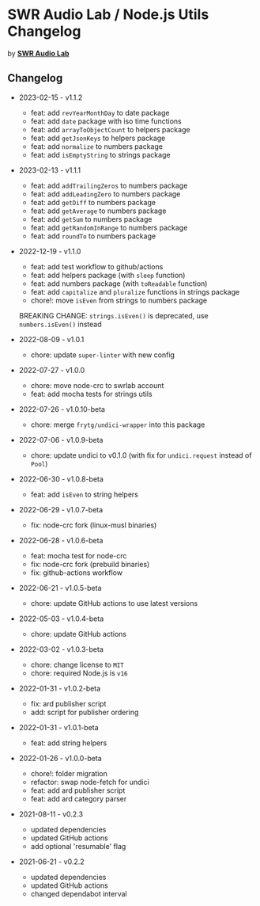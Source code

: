 # SWR Audio Lab / Node.js Utils Changelog

by [**SWR Audio Lab**](https://lab.swr.de/)  

## Changelog

- 2023-02-15 - v1.1.2
  - feat: add `revYearMonthDay` to date package
  - feat: add `date` package with iso time functions
  - feat: add `arrayToObjectCount` to helpers package
  - feat: add `getJsonKeys` to helpers package
  - feat: add `normalize` to numbers package
  - feat: add `isEmptyString` to strings package

- 2023-02-13 - v1.1.1
  - feat: add `addTrailingZeros` to numbers package
  - feat: add `addLeadingZero` to numbers package
  - feat: add `getDiff` to numbers package
  - feat: add `getAverage` to numbers package
  - feat: add `getSum` to numbers package
  - feat: add `getRandomInRange` to numbers package
  - feat: add `roundTo` to numbers package

- 2022-12-19 - v1.1.0
  - feat: add test workflow to github/actions
  - feat: add helpers package (with `sleep` function)
  - feat: add numbers package (with `toReadable` function)
  - feat: add `capitalize` and `pluralize` functions in strings package
  - chore!: move `isEven` from strings to numbers package

  BREAKING CHANGE: `strings.isEven()` is deprecated, use `numbers.isEven()` instead

- 2022-08-09 - v1.0.1
  - chore: update `super-linter` with new config

- 2022-07-27 - v1.0.0
  - chore: move node-crc to swrlab account
  - feat: add mocha tests for strings utils

- 2022-07-26 - v1.0.10-beta
  - chore: merge `frytg/undici-wrapper` into this package

- 2022-07-06 - v1.0.9-beta
  - chore: update undici to v0.1.0 (with fix for `undici.request` instead of `Pool`)

- 2022-06-30 - v1.0.8-beta
  - feat: add `isEven` to string helpers

- 2022-06-29 - v1.0.7-beta
  - fix: node-crc fork (linux-musl binaries)

- 2022-06-28 - v1.0.6-beta
  - feat: mocha test for node-crc
  - fix: node-crc fork (prebuild binaries)
  - fix: github-actions workflow

- 2022-06-21 - v1.0.5-beta
  - chore: update GitHub actions to use latest versions

- 2022-05-03 - v1.0.4-beta
  - chore: update GitHub actions

- 2022-03-02 - v1.0.3-beta
  - chore: change license to `MIT`
  - chore: required Node.js is `v16`

- 2022-01-31 - v1.0.2-beta
  - fix: ard publisher script
  - add: script for publisher ordering

- 2022-01-31 - v1.0.1-beta
  - feat: add string helpers

- 2022-01-26 - v1.0.0-beta
  - chore!: folder migration
  - refactor: swap node-fetch for undici
  - feat: add ard publisher script
  - feat: add ard category parser

- 2021-08-11 - v0.2.3
  - updated dependencies
  - updated GitHub actions
  - add optional 'resumable' flag

- 2021-06-21 - v0.2.2
  - updated dependencies
  - updated GitHub actions
  - changed dependabot interval
